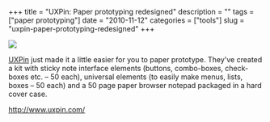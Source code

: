 +++
title = "UXPin: Paper prototyping redesigned"
description = ""
tags = ["paper prototyping"]
date = "2010-11-12"
categories = ["tools"]
slug = "uxpin-paper-prototyping-redesigned"
+++


<div class="tool-screenshot mb1"><a href="http://www.uxpin.com/"><img id="bluga-thumbnail-2761" class="bluga-thumbnail custom" src="/media/bluga/
wt5230689b83d86_custom.jpg"/></a></div><p><a href="http://www.uxpin.com/">UXPin</a> just made it a little easier for you to paper prototype. They've created a kit with sticky note interface elements (buttons, combo-boxes, check-boxes etc. – 50 each), universal elements (to easily make menus, lists, boxes – 50 each) and a 50 page paper browser notepad packaged in a hard cover case.</p>

  
<p><a href="http://www.uxpin.com/">http://www.uxpin.com/</a></p>
      
